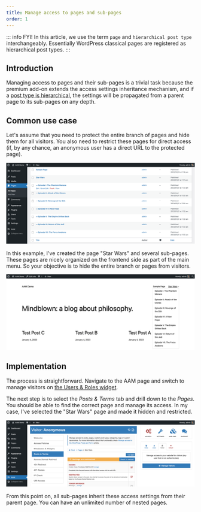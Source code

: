 ```yaml
---
title: Manage access to pages and sub-pages
order: 1
---
```


::: info FYI!
In this article, we use the term `page` and `hierarchical post type` interchangeably. Essentially WordPress classical pages are registered as hierarchical post types.
:::

## Introduction

Managing access to pages and their sub-pages is a trivial task because the premium add-on extends the access settings inheritance mechanism, and if a [post type is hierarchical](https://developer.wordpress.org/reference/functions/register_post_type/#hierarchical),  the settings will be propagated from a parent page to its sub-pages on any depth.

<YouTube id="eMenfXVcUuI" />

## Common use case

Let's assume that you need to protect the entire branch of pages and hide them for all visitors. You also need to restrict these pages for direct access (if, by any chance, an anonymous user has a direct URL to the protected page).

![Test Pages & Sub-pages](./assets/restrict-pages-subpages.png)

In this example, I've created the page "Star Wars" and several sub-pages. These pages are nicely organized on the frontend side as part of the main menu. So your objective is to hide the entire branch or pages from visitors.

![Nav Pages & Sub-pages](./assets/nav-pages-subpages.png)

## Implementation

The process is straightforward. Navigate to the AAM page and switch to manage visitors on [the Users & Roles widget](/plugin/advanced-access-manager/ui-overview#access-page).

The next step is to select the _Posts & Terms_ tab and drill down to the _Pages_. You should be able to find the correct page and manage its access. In my case, I've selected the "Star Wars" page and made it hidden and restricted.

![Manage Access to Pages & Sub-pages](./assets/manage-access-to-pages.png)

From this point on, all sub-pages inherit these access settings from their parent page. You can have an unlimited number of nested pages.

